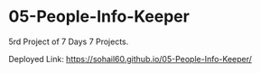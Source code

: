 # 05-People-Info-Keeper
5rd Project of 7 Days 7 Projects.

Deployed Link: https://sohail60.github.io/05-People-Info-Keeper/
